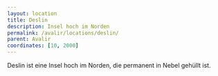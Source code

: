 ```yaml
---
layout: location
title: Deslin
description: Insel hoch im Norden
permalink: /avalir/locations/deslin/
parent: Avalir
coordinates: [10, 2000]
---
```


Deslin ist eine Insel hoch im Norden, die permanent in Nebel gehüllt ist.
